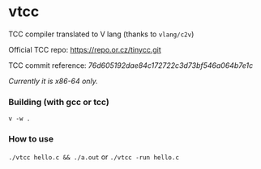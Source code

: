 # vtcc
TCC compiler translated to V lang (thanks to `vlang/c2v`)

Official TCC repo: https://repo.or.cz/tinycc.git

TCC commit reference: _76d605192dae84c172722c3d73bf546a064b7e1c_

*Currently it is x86-64 only.*

### Building (with gcc or tcc)

`v -w .`

### How to use

`./vtcc hello.c && ./a.out` or `./vtcc -run hello.c`

